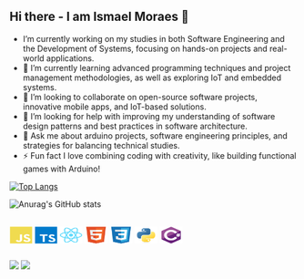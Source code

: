 ## Hi there - I am Ismael Moraes 👋
- I’m currently working on my studies in both Software Engineering and the Development of Systems, focusing on hands-on projects and real-world applications.
- 🌱 I’m currently learning advanced programming techniques and project management methodologies, as well as exploring IoT and embedded systems.
- 👯 I’m looking to collaborate on open-source software projects, innovative mobile apps, and IoT-based solutions.
- 🤔 I’m looking for help with improving my understanding of software design patterns and best practices in software architecture.
- 💬 Ask me about arduino projects, software engineering principles, and strategies for balancing technical studies.
- ⚡ Fun fact I love combining coding with creativity, like building functional games with Arduino!

[![Top Langs](https://github-readme-stats.vercel.app/api/top-langs/?username=Ismaelgmoraes&layout=compact&hide=html&theme=dracula)](https://github.com/Ismaelgmoraes/github-readme-stats)

![Anurag's GitHub stats](https://github-readme-stats.vercel.app/api?username=Ismaelgmoraes&show_icons=true&theme=radical)

<div style="display: inline_block"><br>
  <img align="center" alt="Rafa-Js" height="30" width="40" src="https://raw.githubusercontent.com/devicons/devicon/master/icons/javascript/javascript-plain.svg">
  <img align="center" alt="Rafa-Ts" height="30" width="40" src="https://raw.githubusercontent.com/devicons/devicon/master/icons/typescript/typescript-plain.svg">
  <img align="center" alt="Rafa-React" height="30" width="40" src="https://raw.githubusercontent.com/devicons/devicon/master/icons/react/react-original.svg">
  <img align="center" alt="Rafa-HTML" height="30" width="40" src="https://raw.githubusercontent.com/devicons/devicon/master/icons/html5/html5-original.svg">
  <img align="center" alt="Rafa-CSS" height="30" width="40" src="https://raw.githubusercontent.com/devicons/devicon/master/icons/css3/css3-original.svg">
  <img align="center" alt="Rafa-Python" height="30" width="40" src="https://raw.githubusercontent.com/devicons/devicon/master/icons/python/python-original.svg">
  <img align="center" alt="Rafa-Csharp" height="30" width="40" src="https://raw.githubusercontent.com/devicons/devicon/master/icons/csharp/csharp-original.svg">
</div>

##

<div> 
  
  <a href = "mailto:ismaelgmoraes@gmail.com"><img src="https://img.shields.io/badge/-Gmail-%23333?style=for-the-badge&logo=gmail&logoColor=white" target="_blank"></a>
  <a href="https://www.linkedin.com/in/ismael-moraes-b7aa79222/" target="_blank"><img src="https://img.shields.io/badge/-LinkedIn-%230077B5?style=for-the-badge&logo=linkedin&logoColor=white" target="_blank"></a> 
  
</div>
